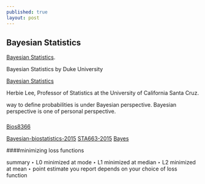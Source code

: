 ```yaml
---
published: true
layout: post
---
```

## Bayesian Statistics

[Bayesian Statistics](https://www.coursera.org/learn/bayesian/home/welcome/). 


Bayesian Statistics
by Duke University


[Bayesian Statistics](https://www.coursera.org/learn/bayesian-statistics)

Herbie Lee, Professor of Statistics at the University of California Santa Cruz. 

way to define probabilities is under Bayesian perspective. Bayesian perspective is one of personal perspective.



###

[Bios8366](https://github.com/fonnesbeck/Bios8366/tree/master/notebooks)

[Bayesian-biostatistics-2015](https://github.com/petrkeil/Bayesian-biostatistics-2015)
[STA663-2015](https://github.com/Sta523-Fa14/STA663-2015)
[Bayes](https://github.com/jkarreth/Bayes)


####minimizing loss functions

summary
‣ L0 minimized at mode ‣ L1 minimized at median ‣ L2 minimized at mean
‣ point estimate you report depends on your choice of loss function

